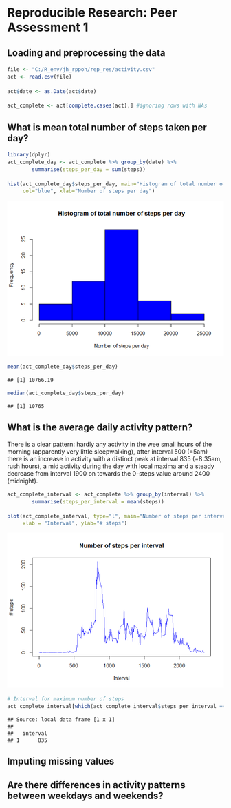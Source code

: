 # Reproducible Research: Peer Assessment 1

## Loading and preprocessing the data


```r
file <- "C:/R_env/jh_rppoh/rep_res/activity.csv"
act <- read.csv(file)

act$date <- as.Date(act$date)

act_complete <- act[complete.cases(act),] #ignoring rows with NAs
```

## What is mean total number of steps taken per day?


```r
library(dplyr)
act_complete_day <- act_complete %>% group_by(date) %>%
        summarise(steps_per_day = sum(steps))

hist(act_complete_day$steps_per_day, main="Histogram of total number of steps per day",
     col="blue", xlab="Number of steps per day")
```

![](PA1_template_files/figure-html/unnamed-chunk-2-1.png) 

```r
mean(act_complete_day$steps_per_day)
```

```
## [1] 10766.19
```

```r
median(act_complete_day$steps_per_day)
```

```
## [1] 10765
```

## What is the average daily activity pattern?

There is a clear pattern: hardly any activity in the wee small hours of the morning (apparently very little sleepwalking), after interval 500 (=5am) there is an increase in activity with a distinct peak at interval 835 (=8:35am, rush hours), a mid activity during the day with local maxima and a steady decrease from interval 1900 on towards the 0-steps value around 2400 (midnight).



```r
act_complete_interval <- act_complete %>% group_by(interval) %>%
        summarise(steps_per_interval = mean(steps))

plot(act_complete_interval, type="l", main="Number of steps per interval", col="blue",
     xlab = "Interval", ylab="# steps")
```

![](PA1_template_files/figure-html/unnamed-chunk-3-1.png) 

```r
# Interval for maximum number of steps
act_complete_interval[which(act_complete_interval$steps_per_interval == max(act_complete_interval$steps_per_interval)),1]
```

```
## Source: local data frame [1 x 1]
## 
##   interval
## 1      835
```

## Imputing missing values



## Are there differences in activity patterns between weekdays and weekends?
